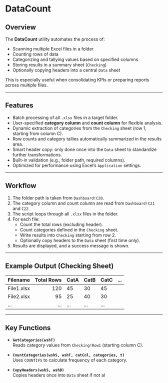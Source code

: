 # DataCount

## Overview
The **DataCount** utility automates the process of:
- Scanning multiple Excel files in a folder
- Counting rows of data
- Categorizing and tallying values based on specified columns
- Storing results in a summary sheet (`Checking`)
- Optionally copying headers into a central `Data` sheet

This is especially useful when consolidating KPIs or preparing reports across multiple files.

---

## Features
- Batch processing of all `.xlsx` files in a target folder.
- User-specified **category column** and **count column** for flexible analysis.
- Dynamic extraction of categories from the `Checking` sheet (row 1, starting from column C).
- Row counts and category tallies automatically summarized in the results area.
- Smart header copy: only done once into the `Data` sheet to standardize further transformations.
- Built-in validation (e.g., folder path, required columns).
- Optimized for performance using Excel’s `Application` settings.

---

## Workflow
1. The folder path is taken from `Dashboard!C20`.
2. The category column and count column are read from `Dashboard!C21` and `C22`.
3. The script loops through all `.xlsx` files in the folder.
4. For each file:
   - Count the total rows (excluding header).
   - Count categories defined in the `Checking` sheet.
   - Write results into `Checking` starting from row 2.
   - Optionally copy headers to the `Data` sheet (first time only).
5. Results are displayed, and a success message is shown.

---

## Example Output (Checking Sheet)

| Filename     | Total Rows | CatA | CatB | CatC | ... |
|--------------|-----------:|------|------|------|-----|
| File1.xlsx   |       120  |  45  |  30  |  45  |     |
| File2.xlsx   |       95   |  25  |  40  |  30  |     |
| ...          |      ...   | ...  | ...  | ...  |     |

---

## Key Functions

- **`GetCategories(wshT)`**  
  Reads category values from `Checking!Row1` (starting column C).

- **`CountCategories(wshS, wshT, catCol, categories, t)`**  
  Uses `COUNTIFS` to calculate frequency of each category.

- **`CopyHeaders(wshS, wshD)`**  
  Copies headers once into `Data` sheet if not al
